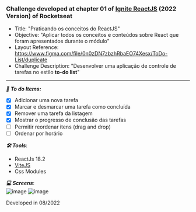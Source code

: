 ### Challenge developed at chapter 01 of [Ignite ReactJS](https://www.rocketseat.com.br/ignite) (2022 Version) of Rocketseat

 - Title: "Praticando os conceitos do ReactJS"
 - Objective: "Aplicar todos os conceitos e conteúdos sobre React que foram apresentados durante o módulo"
 - Layout Reference: https://www.figma.com/file/0n0zDN7zbzhRbaEO74Xesx/ToDo-List/duplicate
 - Challenge Description: "Desenvolver uma aplicação de controle de tarefas no estilo **to-do list**"
----

***:checkered_flag: To do Items:***  
 - [x] Adicionar uma nova tarefa  
 - [x] Marcar e desmarcar uma tarefa como concluída  
 - [x] Remover uma tarefa da listagem   
 - [x] Mostrar o progresso de conclusão das tarefas  
 - [ ] Permitir reordenar itens (drag and drop)
 - [ ] Ordenar por horário

***🛠 Tools***:  
 - ReactJs 18.2
 - [ViteJS](https://vitejs.dev/)
 - Css Modules

***:computer: Screens***:  
![image](https://user-images.githubusercontent.com/45896324/184504659-80a70dba-15c8-4bd3-97a9-4b3c6d6c3018.png)
![image](https://user-images.githubusercontent.com/45896324/184504694-702b0e94-03df-4761-8246-03afc9aac217.png)

Developed in 08/2022
